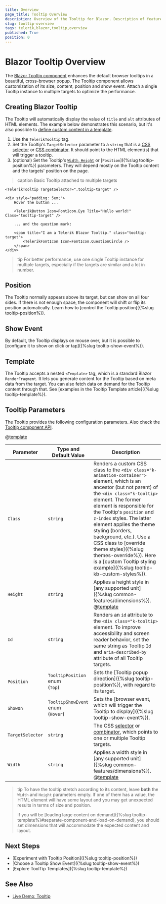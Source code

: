 ```yaml
---
title: Overview
page_title: Tooltip Overview
description: Overview of the Tooltip for Blazor. Description of features, basic examples.
slug: tooltip-overview
tags: telerik,blazor,tooltip,overview
published: True
position: 0
---
```


# Blazor Tooltip Overview

The <a href="https://www.telerik.com/blazor-ui/tooltip" target="_blank">Blazor Tooltip component</a> enhances the default browser tooltips in a beautiful, cross-browser popup. The Tooltip component allows customization of its size, content, position and show event. Attach a single Tooltip instance to multiple targets to optimize the performance.

## Creating Blazor Tooltip

The Tooltip will automatically display the value of `title` and `alt` attributes of HTML elements. The example below demonstrates this scenario, but it's also possible to [define custom content in a template](#template).

1. Use the `TelerikTooltip` tag.
1. Set the Tooltip's `TargetSelector` parameter to a `string` that is a [CSS selector](https://developer.mozilla.org/en-US/docs/Web/CSS/CSS_Selectors) or [CSS combinator](https://developer.mozilla.org/en-US/docs/Learn/CSS/Building_blocks/Selectors/Combinators). It should point to the HTML element(s) that will trigger a tooltip.
1. (optional) Set the Tooltip's [`Width`, `Height`](#tooltip-parameters) or [`Position`]({%slug tooltip-position%}) parameters. They will depend mostly on the Tooltip content and the targets' position on the page.

>caption Basic Tooltip attached to multiple targets

````CSHTML
<TelerikTooltip TargetSelector=".tooltip-target" />

<div style="padding: 5em;">
    Hover the button ...

    <TelerikButton Icon=FontIcon.Eye Title="Hello world!" Class="tooltip-target" />

    ... and the question mark:

    <span title="I am a Telerik Blazor Tooltip." class="tooltip-target">
        <TelerikFontIcon Icon=FontIcon.QuestionCircle />
    </span>
</div>
````

>tip For better performance, use one single Tooltip instance for multiple targets, especially if the targets are similar and a lot in number.

## Position

The Tooltip normally appears above its target, but can show on all four sides. If there is not enough space, the component will shift or flip its position automatically. Learn how to [control the Tooltip position]({%slug tooltip-position%}).

## Show Event

By default, the Tooltip displays on mouse over, but it is possible to [configure it to show on click or tap]({%slug tooltip-show-event%}).

## Template

The Tooltip accepts a nested `<Template>` tag, which is a standard Blazor `RenderFragment`. It lets you generate content for the Tooltip based on meta data from the target. You can also fetch data on demand for the Tooltip content through that. See [examples in the Tooltip Template article]({%slug tooltip-template%}).

## Tooltip Parameters

The Tooltip provides the following configuration parameters. Also check the [Tooltip component API](/blazor-ui/api/Telerik.Blazor.Components.TelerikTooltip).

@[template](/_contentTemplates/common/parameters-table-styles.md#table-layout)

| Parameter | Type and Default&nbsp;Value | Description |
| --- | --- | --- |
| `Class` | `string` | Renders a custom CSS class to the `<div class="k-animation-container">` element, which is an ancestor (but not parent) of the `<div class="k-tooltip>` element. The former element is responsible for the Tooltip's `position` and `z-index` styles. The latter element applies the theme styling (borders, background, etc.). Use a CSS class to [override theme styles]({%slug themes-override%}). Here is a [custom Tooltip styling example]({%slug tooltip-kb-custom-styles%}). |
| `Height` | `string` | Applies a height style in [any supported unit]({%slug common-features/dimensions%}). @[template](/_contentTemplates/tooltip/notes.md#dimensions-behavior) |
| `Id` | `string` | Renders an `id` attribute to the `<div class="k-tooltip>` element. To improve accessibility and screen reader behavior, set the same string as Tooltip `Id` and `aria-described-by` attribute of all Tooltip targets. |
| `Position` | `TooltipPosition` enum <br /> (`Top`) | Sets the [Tooltip popup direction]({%slug tooltip-position%}), with regard to its target. |
| `ShowOn` | `TooltipShowEvent` enum <br /> (`Hover`) | Sets the [browser event, which will trigger the Tooltip to display]({%slug tooltip-show-event%}). |
| `TargetSelector` | `string` | The CSS [selector](https://developer.mozilla.org/en-US/docs/Web/CSS/CSS_Selectors) or [combinator](https://developer.mozilla.org/en-US/docs/Learn/CSS/Building_blocks/Selectors/Combinators), which points to one or multiple Tooltip targets. |
| `Width` | `string` | Applies a width style in [any supported unit]({%slug common-features/dimensions%}). @[template](/_contentTemplates/tooltip/notes.md#dimensions-behavior) |

>tip To have the tooltip stretch according to its content, leave **both** the `Width` and `Height` parameters empty. If one of them has a value, the HTML element will have some layout and you may get unexpected results in terms of size and position.
>
> If you will be [loading large content on demand]({%slug tooltip-template%}#separate-component-and-load-on-demand), you should set dimensions that will accommodate the expected content and layout.

## Next Steps

* [Experiment with Tooltip Position]({%slug tooltip-position%})
* [Choose a Tooltip Show Event]({%slug tooltip-show-event%})
* [Explore ToolTip Templates]({%slug tooltip-template%})

## See Also

* [Live Demo: Tooltip](https://demos.telerik.com/blazor-ui/tooltip/overview)
